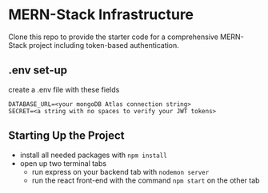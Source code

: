 # MERN-Stack Infrastructure

Clone this repo to provide the starter code for a comprehensive MERN-Stack project including token-based authentication.


## .env set-up

create a .env file with these fields
```
DATABASE_URL=<your mongoDB Atlas connection string>
SECRET=<a string with no spaces to verify your JWT tokens>
```

## Starting Up the Project
- install all needed packages with `npm install`
- open up two terminal tabs
    - run express on your backend tab with `nodemon server`
    - run the react front-end with the command `npm start` on the other tab